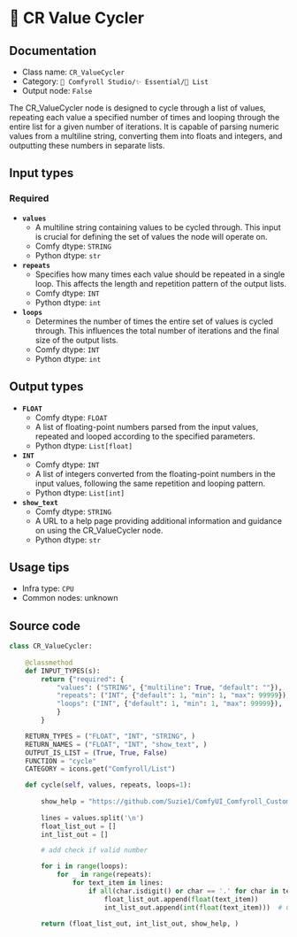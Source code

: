 # 📜 CR Value Cycler
## Documentation
- Class name: `CR_ValueCycler`
- Category: `🧩 Comfyroll Studio/✨ Essential/📜 List`
- Output node: `False`

The CR_ValueCycler node is designed to cycle through a list of values, repeating each value a specified number of times and looping through the entire list for a given number of iterations. It is capable of parsing numeric values from a multiline string, converting them into floats and integers, and outputting these numbers in separate lists.
## Input types
### Required
- **`values`**
    - A multiline string containing values to be cycled through. This input is crucial for defining the set of values the node will operate on.
    - Comfy dtype: `STRING`
    - Python dtype: `str`
- **`repeats`**
    - Specifies how many times each value should be repeated in a single loop. This affects the length and repetition pattern of the output lists.
    - Comfy dtype: `INT`
    - Python dtype: `int`
- **`loops`**
    - Determines the number of times the entire set of values is cycled through. This influences the total number of iterations and the final size of the output lists.
    - Comfy dtype: `INT`
    - Python dtype: `int`
## Output types
- **`FLOAT`**
    - Comfy dtype: `FLOAT`
    - A list of floating-point numbers parsed from the input values, repeated and looped according to the specified parameters.
    - Python dtype: `List[float]`
- **`INT`**
    - Comfy dtype: `INT`
    - A list of integers converted from the floating-point numbers in the input values, following the same repetition and looping pattern.
    - Python dtype: `List[int]`
- **`show_text`**
    - Comfy dtype: `STRING`
    - A URL to a help page providing additional information and guidance on using the CR_ValueCycler node.
    - Python dtype: `str`
## Usage tips
- Infra type: `CPU`
- Common nodes: unknown


## Source code
```python
class CR_ValueCycler:
    
    @classmethod
    def INPUT_TYPES(s):
        return {"required": {
            "values": ("STRING", {"multiline": True, "default": ""}),
            "repeats": ("INT", {"default": 1, "min": 1, "max": 99999}),
            "loops": ("INT", {"default": 1, "min": 1, "max": 99999}),
            }
        }

    RETURN_TYPES = ("FLOAT", "INT", "STRING", )
    RETURN_NAMES = ("FLOAT", "INT", "show_text", )
    OUTPUT_IS_LIST = (True, True, False)
    FUNCTION = "cycle"
    CATEGORY = icons.get("Comfyroll/List")    

    def cycle(self, values, repeats, loops=1):
    
        show_help = "https://github.com/Suzie1/ComfyUI_Comfyroll_CustomNodes/wiki/List-Nodes#cr-value-cycler"
    
        lines = values.split('\n')
        float_list_out = []
        int_list_out = []

        # add check if valid number

        for i in range(loops):
            for _ in range(repeats):
                for text_item in lines:
                    if all(char.isdigit() or char == '.' for char in text_item.strip()):
                        float_list_out.append(float(text_item))
                        int_list_out.append(int(float(text_item)))  # Convert to int after parsing as float

        return (float_list_out, int_list_out, show_help, )    

```
